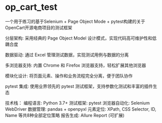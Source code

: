 # op_cart_test
一个用于练习的基于Selenium + Page Object Mode + pytest构建的关于OpenCart开源电商项目的测试框架

分层架构: 采用经典的 Page Object Model 设计模式，实现代码高可维护性和低耦合度

数据驱动: 通过 Excel 管理测试数据，实现测试用例与数据的分离

多浏览器支持: 内置 Chrome 和 Firefox 浏览器支持，轻松扩展其他浏览器

模块化设计: 将页面元素、操作和业务流程完全分离，便于团队协作

pytest 集成: 使用业界领先的 pytest 测试框架，支持参数化测试和丰富的插件生态

技术栈：
编程语言: Python 3.7+
测试框架: pytest
浏览器自动化: Selenium WebDriver
数据管理: pandas + openpyxl
元素定位: XPath, CSS Selector, ID, Name 等共8种全部定位策略
报告生成: Allure Report (可扩展)
